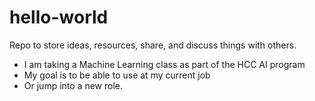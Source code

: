 # hello-world
Repo to store ideas, resources, share, and discuss things with others.

- I am taking a Machine Learning class as part of the HCC AI program
- My goal is to be able to use at my current job
- Or jump into a new role.
